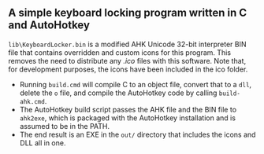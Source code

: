 ## A simple keyboard locking program written in C and AutoHotkey

`lib\KeyboardLocker.bin` is a modified AHK Unicode 32-bit interpreter BIN file that contains overridden and custom icons for this program. This removes the need to distribute any *.ico* files with this software. Note that, for development purposes, the icons have been included in the ico folder.

* Running `build.cmd` will compile C to an object file, convert that to a `dll`, delete the `o` file, and compile the AutoHotkey code by calling `build-ahk.cmd`.
* The AutoHotkey build script passes the AHK file and the BIN file to `ahk2exe`, which is packaged with the AutoHotkey installation and is assumed to be in the PATH.
* The end result is an EXE in the `out/` directory that includes the icons and DLL all in one.